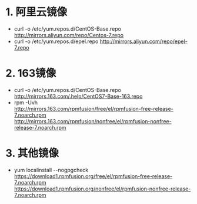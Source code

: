 # 1. 阿里云镜像
- curl -o /etc/yum.repos.d/CentOS-Base.repo http://mirrors.aliyun.com/repo/Centos-7.repo
- curl -o /etc/yum.repos.d/epel.repo http://mirrors.aliyun.com/repo/epel-7.repo

# 2. 163镜像
- curl -o /etc/yum.repos.d/CentOS-Base.repo http://mirrors.163.com/.help/CentOS7-Base-163.repo
- rpm -Uvh \
  http://mirrors.163.com/rpmfusion/free/el/rpmfusion-free-release-7.noarch.rpm \
  http://mirrors.163.com/rpmfusion/nonfree/el/rpmfusion-nonfree-release-7.noarch.rpm

# 3. 其他镜像
- yum localinstall --nogpgcheck \
  https://download1.rpmfusion.org/free/el/rpmfusion-free-release-7.noarch.rpm \
  https://download1.rpmfusion.org/nonfree/el/rpmfusion-nonfree-release-7.noarch.rpm




